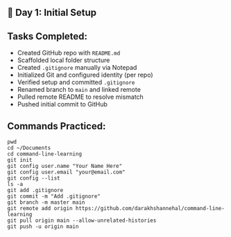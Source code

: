 
## 📄 Day 1: Initial Setup

## Tasks Completed:

-   Created GitHub repo with `README.md`
-   Scaffolded local folder structure
-   Created `.gitignore` manually via Notepad
-   Initialized Git and configured identity (per repo)
-   Verified setup and committed `.gitignore`
-   Renamed branch to `main` and linked remote
-   Pulled remote README to resolve mismatch
-   Pushed initial commit to GitHub

## Commands Practiced:

```         
pwd
cd ~/Documents
cd command-line-learning
git init
git config user.name "Your Name Here"
git config user.email "your@email.com"
git config --list
ls -a
git add .gitignore
git commit -m "Add .gitignore"
git branch -m master main
git remote add origin https://github.com/darakhshannehal/command-line-learning
git pull origin main --allow-unrelated-histories
git push -u origin main

```
